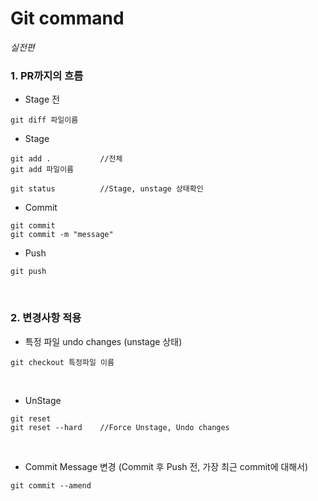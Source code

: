 # Git command
*실전편*

### 1. PR까지의 흐름
- Stage 전
```
git diff 파일이름    
```
- Stage
```
git add .           //전체
git add 파일이름

git status          //Stage, unstage 상태확인
```
- Commit
```
git commit
git commit -m "message"
```
- Push
```
git push
```

<br />

### 2. 변경사항 적용
- 특정 파일 undo changes (unstage 상태)
```
git checkout 특정파일 이름
```

<br />

- UnStage
```
git reset
git reset --hard    //Force Unstage, Undo changes
```

<br />

- Commit Message 변경 (Commit 후 Push 전, 가장 최근 commit에 대해서)
```
git commit --amend
```
